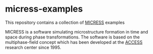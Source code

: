 # micress-examples

This repository contains a collection of [MICRESS][1] examples

MICRESS is a software simulating microstructure formation in time and space 
during phase transformations. The software is based on the multiphase-field 
concept which has been developed at the [ACCESS][2] research center since 1995.

[1]: http://www.micress.de

[2]: http://www.access-technology.de
